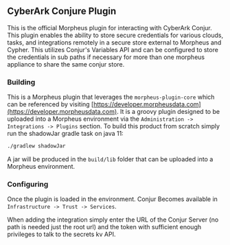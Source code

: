 ## CyberArk Conjure Plugin

This is the official Morpheus plugin for interacting with CyberArk Conjur. This plugin enables the ability to store secure credentials for various clouds, tasks, and integrations remotely in a secure store external to Morpheus and Cypher. This utilizes Conjur's Variables API and can be configured to store the credentials in sub paths if necessary for more than one morpheus appliance to share the same conjur store. 

### Building

This is a Morpheus plugin that leverages the `morpheus-plugin-core` which can be referenced by visiting [https://developer.morpheusdata.com](https://developer.morpheusdata.com). It is a groovy plugin designed to be uploaded into a Morpheus environment via the `Administration -> Integrations -> Plugins` section. To build this product from scratch simply run the shadowJar gradle task on java 11:

```bash
./gradlew shadowJar
```

A jar will be produced in the `build/lib` folder that can be uploaded into a Morpheus environment.


### Configuring

Once the plugin is loaded in the environment. Conjur Becomes available in `Infrastructure -> Trust -> Services`.

When adding the integration simply enter the URL of the Conjur Server (no path is needed just the root url) and the token with sufficient enough privileges to talk to the secrets kv API.

